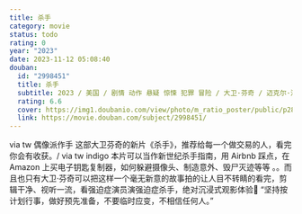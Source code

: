 ```yaml
---
title: 杀手
category: movie
status: todo
rating: 0
year: "2023"
date: 2023-11-12 05:08:40
douban:
  id: "2998451"
  title: 杀手
  subtitle: 2023 / 美国 / 剧情 动作 悬疑 惊悚 犯罪 冒险 / 大卫·芬奇 / 迈克尔·法斯宾德 蒂尔达·斯文顿
  rating: 6.6
  cover: https://img1.doubanio.com/view/photo/m_ratio_poster/public/p2897454450.jpg
  link: https://movie.douban.com/subject/2998451/
---
```


via tw 偶像派作手 这部大卫芬奇的新片《杀手》，推荐给每一个做交易的人，看完你会有收获。/ via tw indigo 本片可以当作新世纪杀手指南，用 Airbnb 踩点，在 Amazon 上买电子钥匙复制器，如何躲避摄像头、制造意外、毁尸灭迹等等 。。而且也只有大卫·芬奇可以把这样一个毫无新意的故事拍的让人目不转睛的看完，剪辑干净、视听一流，看强迫症演员演强迫症杀手，绝对沉浸式观影体验🫰
“坚持按计划行事，做好预先准备，不要临时应变，不相信任何人。”
